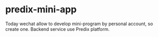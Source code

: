 # predix-mini-app

Today wechat allow to develop mini-program by personal account, so create one. Backend service use Predix platform.

